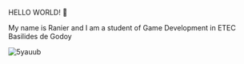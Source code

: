 HELLO WORLD! 👋

My name is Ranier and I am a student of Game Development in ETEC Basilides de Godoy

![5yauub](https://user-images.githubusercontent.com/90422755/210927292-8bfd5e02-4b02-4a05-97da-04ce5bd4667e.gif)

